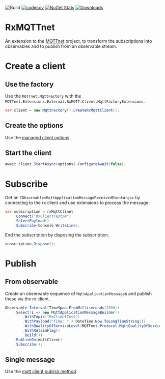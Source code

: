 ![Build](https://github.com/mmuecke/RxMQTTnet/workflows/Build/badge.svg) [![codecov](https://codecov.io/gh/mmuecke/RxMQTTnet/branch/main/graph/badge.svg?token=8KtPaZ3VZB)](https://codecov.io/gh/mmuecke/RxMQTTnet) 
[![NuGet Stats](https://img.shields.io/nuget/v/MQTTnet.Extensions.External.RxMQTT.Client.svg)](https://www.nuget.org/packages/MQTTnet.Extensions.External.RxMQTT.Client)
[![Downloads](https://img.shields.io/nuget/dt/MQTTnet.Extensions.External.RxMQTT.Client.svg)](https://www.nuget.org/packages/MQTTnet.Extensions.External.RxMQTT.Client)

# RxMQTTnet
An extension to the [MQTTnet](https://github.com/chkr1011/MQTTnet) project, to transform the subscriptions into observables and to publish from an observable stream.

# Create a client
## Use the factory
Use the `MQTTnet.MqttFactory` with the `MQTTnet.Extensions.External.RxMQTT.Client.MqttFactoryExtensions`.

```csharp
var client = new MqttFactory().CreateRxMqttClient();
```

## Create the options
Use the [managed client options](https://github.com/chkr1011/MQTTnet/wiki/ManagedClient#preparation)

## Start the client

```csharp
await client.StartAsync(options).ConfigureAwait(false);
```

# Subscribe
Get an `IObservable<MqttApplicationMessageReceivedEventArgs>` by connecting to the rx client and use extensions to process the message:

```csharp
var subscription = rxMqttClinet
    .Connect("RxClientTest/#")
    .SelectPayload()
    .Subscribe(Console.WriteLine);
```

End the subscription by disposing the subscription.

```csharp
subscription.Dispose();
```

# Publish
## From observable

Create an observable sequence of `MqttApplicationMessage`s and publish these via the rx client.

```csharp
Observable.Interval(TimeSpan.FromMilliseconds(1000))
    .Select(i => new MqttApplicationMessageBuilder()
        .WithTopic("RxClientTest")
        .WithPayload("Time: " + DateTime.Now.ToLongTimeString())
        .WithQualityOfServiceLevel(MQTTnet.Protocol.MqttQualityOfServiceLevel.ExactlyOnce)
        .WithRetainFlag()
        .Build())
    .PublishOn(mqttClient)
    .Subscribe();
```

## Single message
Use the [mqtt client publish method](https://github.com/chkr1011/MQTTnet/wiki/Client#publishing-messages).
